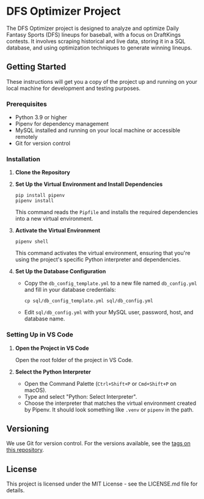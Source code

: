 # DFS Optimizer Project

The DFS Optimizer project is designed to analyze and optimize Daily Fantasy Sports (DFS) lineups for baseball, with a focus on DraftKings contests. It involves scraping historical and live data, storing it in a SQL database, and using optimization techniques to generate winning lineups.

## Getting Started

These instructions will get you a copy of the project up and running on your local machine for development and testing purposes.

### Prerequisites

- Python 3.9 or higher
- Pipenv for dependency management
- MySQL installed and running on your local machine or accessible remotely
- Git for version control

### Installation

1. **Clone the Repository**

2. **Set Up the Virtual Environment and Install Dependencies**

    ```
    pip install pipenv
    pipenv install
    ```

    This command reads the `Pipfile` and installs the required dependencies into a new virtual environment.

3. **Activate the Virtual Environment**

    ```
    pipenv shell
    ```

    This command activates the virtual environment, ensuring that you're using the project's specific Python interpreter and dependencies.

4. **Set Up the Database Configuration**

    - Copy the `db_config_template.yml` to a new file named `db_config.yml` and fill in your database credentials:
        ```
        cp sql/db_config_template.yml sql/db_config.yml
        ```
    - Edit `sql/db_config.yml` with your MySQL user, password, host, and database name.

### Setting Up in VS Code

1. **Open the Project in VS Code**

    Open the root folder of the project in VS Code.

2. **Select the Python Interpreter**

    - Open the Command Palette (`Ctrl+Shift+P` or `Cmd+Shift+P` on macOS).
    - Type and select "Python: Select Interpreter".
    - Choose the interpreter that matches the virtual environment created by Pipenv. It should look something like `.venv` or `pipenv` in the path.

## Versioning

We use Git for version control. For the versions available, see the [tags on this repository](https://github.com/yourusername/dfs_optimizer/tags).

## License

This project is licensed under the MIT License - see the LICENSE.md file for details.
